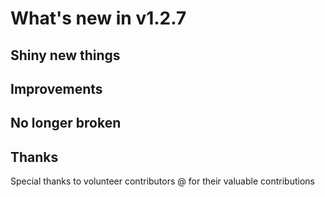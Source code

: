 # What's new in v1.2.7

## Shiny new things

## Improvements

## No longer broken

## Thanks

Special thanks to volunteer contributors @ for their valuable contributions
